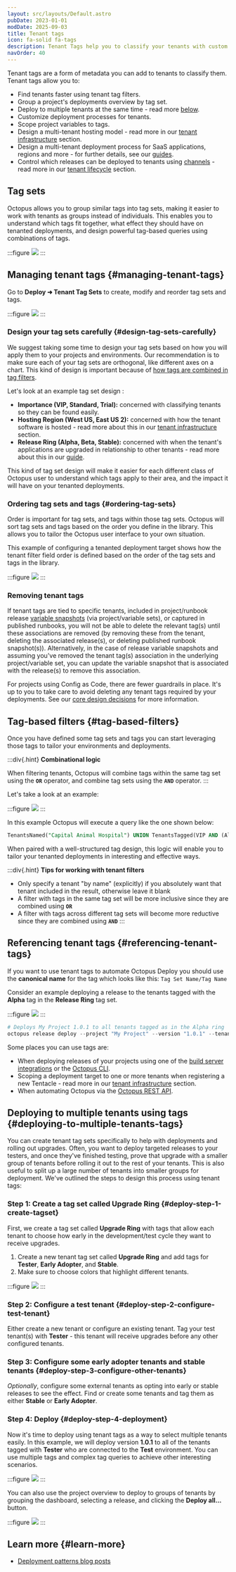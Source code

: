 ```yaml
---
layout: src/layouts/Default.astro
pubDate: 2023-01-01
modDate: 2025-09-03
title: Tenant tags
icon: fa-solid fa-tags
description: Tenant Tags help you to classify your tenants with custom tags so you can tailor your tenanted deployments accordingly.
navOrder: 40
---
```


Tenant tags are a form of metadata you can add to tenants to classify them. Tenant tags allow you to:

- Find tenants faster using tenant tag filters.
- Group a project's deployments overview by tag set.
- Deploy to multiple tenants at the same time - read more [below](#deploying-to-multiple-tenants-tags).
- Customize deployment processes for tenants.
- Scope project variables to tags.
- Design a multi-tenant hosting model - read more in our [tenant infrastructure](/docs/tenants/tenant-infrastructure) section.
- Design a multi-tenant deployment process for SaaS applications, regions and more - for further details, see our [guides](/docs/tenants/guides/#guides).
- Control which releases can be deployed to tenants using [channels](/docs/releases/channels/) - read more in our [tenant lifecycle](/docs/tenants/tenant-lifecycles) section.

## Tag sets

Octopus allows you to group similar tags into tag sets, making it easier to work with tenants as groups instead of individuals. This enables you to understand which tags fit together, what effect they should have on tenanted deployments, and design powerful tag-based queries using combinations of tags.

:::figure
![](/docs/tenants/images/tag-sets.png)
:::

## Managing tenant tags {#managing-tenant-tags}

Go to **Deploy ➜ Tenant Tag Sets** to create, modify and reorder tag sets and tags.

:::figure
![](/docs/tenants/images/tenant-importance.png)
:::


### Design your tag sets carefully {#design-tag-sets-carefully}

We suggest taking some time to design your tag sets based on how you will apply them to your projects and environments. Our recommendation is to make sure each of your tag sets are orthogonal, like different axes on a chart. This kind of design is important because of [how tags are combined in tag filters](#tag-based-filters).

Let's look at an example tag set design :

- **Importance (VIP, Standard, Trial):** concerned with classifying tenants so they can be found easily.
- **Hosting Region (West US, East US 2):** concerned with how the tenant software is hosted - read more about this in our [tenant infrastructure](/docs/tenants/tenant-infrastructure) section.
- **Release Ring (Alpha, Beta, Stable):** concerned with when the tenant's applications are upgraded in relationship to other tenants - read more about this in our [guide](/docs/tenants/guides/multi-tenant-region/deploying-to-release-ring).

This kind of tag set design will make it easier for each different class of Octopus user to understand which tags apply to their area, and the impact it will have on your tenanted deployments.

### Ordering tag sets and tags {#ordering-tag-sets}

Order is important for tag sets, and tags within those tag sets. Octopus will sort tag sets and tags based on the order you define in the library. This allows you to tailor the Octopus user interface to your own situation.

This example of configuring a tenanted deployment target shows how the tenant filter field order is defined based on the order of the tag sets and tags in the library.

:::figure
![](/docs/tenants/images/tag-set-order.png)
:::

### Removing tenant tags

If tenant tags are tied to specific tenants, included in project/runbook release [variable snapshots](/docs/releases#variable-snapshot) (via project/variable sets), or captured in published runbooks, you will not be able to delete the relevant tag(s) until these associations are removed (by removing these from the tenant, deleting the associated release(s), or deleting published runbook snapshot(s)). Alternatively, in the case of release variable snapshots and assuming you've removed the tenant tag(s) association in the underlying project/variable set, you can update the variable snapshot that is associated with the release(s) to remove this association.

For projects using Config as Code, there are fewer guardrails in place. It's up to you to take care to avoid deleting any tenant tags required by your deployments. See our [core design decisions](/docs/projects/version-control/unsupported-config-as-code-scenarios#core-design-decision) for more information. 

## Tag-based filters {#tag-based-filters}

Once you have defined some tag sets and tags you can start leveraging those tags to tailor your environments and deployments.

:::div{.hint}
**Combinational logic**

When filtering tenants, Octopus will combine tags within the same tag set using the **`OR`** operator, and combine tag sets using the **`AND`** operator.
:::

Let's take a look at an example:

:::figure
![](/docs/tenants/images/tag-based-filters.png)
:::

In this example Octopus will execute a query like the one shown below:

```sql
TenantsNamed("Capital Animal Hospital") UNION TenantsTagged(VIP AND (Alpha OR Beta))
```

When paired with a well-structured tag design, this logic will enable you to tailor your tenanted deployments in interesting and effective ways.

:::div{.hint}
**Tips for working with tenant filters**

- Only specify a tenant "by name" (explicitly) if you absolutely want that tenant included in the result, otherwise leave it blank
- A filter with tags in the same tag set will be more inclusive since they are combined using **`OR`**
- A filter with tags across different tag sets will become more reductive since they are combined using **`AND`**
:::

## Referencing tenant tags {#referencing-tenant-tags}

If you want to use tenant tags to automate Octopus Deploy you should use the **canonical name** for the tag which looks like this: `Tag Set Name/Tag Name`

Consider an example deploying a release to the tenants tagged with the **Alpha** tag in the **Release Ring** tag set.

:::figure
![](/docs/tenants/images/release-ring.png)
:::

```powershell
# Deploys My Project 1.0.1 to all tenants tagged as in the Alpha ring
octopus release deploy --project "My Project" --version "1.0.1" --tenant-tag "Release ring/Alpha"
```

Some places you can use tags are:

- When deploying releases of your projects using one of the [build server integrations](/docs/octopus-rest-api/) or the [Octopus CLI](/docs/octopus-rest-api/octopus-cli/deploy-release).
- Scoping a deployment target to one or more tenants when registering a new Tentacle - read more in our [tenant infrastructure](/docs/tenants/tenant-infrastructure) section.
- When automating Octopus via the [Octopus REST API](/docs/octopus-rest-api).

## Deploying to multiple tenants using tags {#deploying-to-multiple-tenants-tags}

You can create tenant tag sets specifically to help with deployments and rolling out upgrades. Often, you want to deploy targeted releases to your testers, and once they've finished testing, prove that upgrade with a smaller group of tenants before rolling it out to the rest of your tenants. This is also useful to split up a large number of tenants into smaller groups for deployment. We've outlined the steps to design this process using tenant tags:

### Step 1: Create a tag set called Upgrade Ring {#deploy-step-1-create-tagset}

First, we create a tag set called **Upgrade Ring** with tags that allow each tenant to choose how early in the development/test cycle they want to receive upgrades.

1. Create a new tenant tag set called **Upgrade Ring** and add tags for **Tester**, **Early Adopter**, and **Stable**.
2. Make sure to choose colors that highlight different tenants.

:::figure
![](/docs/tenants/images/multi-tenant-upgrade-ring.png)
:::

### Step 2: Configure a test tenant {#deploy-step-2-configure-test-tenant}

Either create a new tenant or configure an existing tenant. Tag your test tenant(s) with **Tester** - this tenant will receive upgrades before any other configured tenants.

### Step 3: Configure some early adopter tenants and stable tenants {#deploy-step-3-configure-other-tenants}

*Optionally*, configure some external tenants as opting into early or stable releases to see the effect. Find or create some tenants and tag them as either **Stable** or **Early Adopter**.

### Step 4: Deploy {#deploy-step-4-deployment}

Now it's time to deploy using tenant tags as a way to select multiple tenants easily. In this example, we will deploy version **1.0.1** to all of the tenants tagged with **Tester** who are connected to the **Test** environment. You can use multiple tags and complex tag queries to achieve other interesting scenarios.

:::figure
![](/docs/tenants/images/multi-tenant-deploy-test.png)
:::

You can also use the project overview to deploy to groups of tenants by grouping the dashboard, selecting a release, and clicking the **Deploy all...** button.

:::figure
![](/docs/tenants/images/multi-tenant-deploy-all.png)
:::

## Learn more {#learn-more}

- [Deployment patterns blog posts](https://octopus.com/blog/tag/Deployment%20Patterns)
